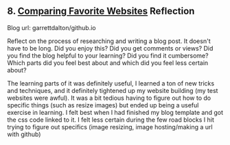 ## 8. [Comparing Favorite Websites](8_technical_blog/readme.md) Reflection

Blog url: garrettdalton/github.io

Reflect on the process of researching and writing a blog post. It doesn't have to be long. Did you enjoy this? Did you get comments or views? Did you find the blog helpful to your learning? Did you find it cumbersome? Which parts did you feel best about and which did you feel less certain about?

The learning parts of it was definitely useful,  I learned a ton of new tricks and techniques, and it definitely tightened up my website building (my test websites were awful).  It was a bit tedious having to figure out how to do specific things (such as resize images) but ended up being a useful exercise in learning.  I felt best when I had finished my blog template and got the css code linked to it.  I felt less certain during the few road blocks I hit trying to figure out specifics (image resizing, image hosting/making a url with github)